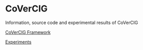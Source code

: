 # CoVerCIG
Information, source code and experimental results of CoVerCIG

[CoVerCIG Framework](covercigFramework)

[Experiments](experiments)

